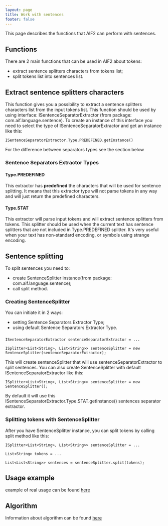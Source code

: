 ```yaml
---
layout: page
title: Work with sentences 
footer: false
---
```


This page describes the functions that AIF2 can perform with sentences.

## Functions

There are 2 main functions that can be used in AIF2 about tokens:

* extract sentence splitters characters from tokens list;
* split tokens list into sentences list.

## Extract sentence splitters characters

This function gives you a possibility to extract a sentence splitters characters list from the input tokens list. This function should be used by using interface: ISentenceSeparatorExtractor (from package: com.aif.language.sentence). To create an instance of this interface you need to select the type of ISentenceSeparatorExtractor and get an instance like this:

    ISentenceSeparatorExtractor.Type.PREDEFINED.getInstance()

For the difference between separators types see the section below

### Sentence Separators Extractor Types

#### Type.PREDEFINED

This extractor has **predefined** the characters that will be used for sentence splitting. It means that this extractor type will not parse tokens in any way and will just return the predefined characters.

#### Type.STAT

This extractor will parse input tokens and will extract sentence splitters from tokens. This splitter should be used when the current text has sentence splitters that are not included in Type.PREDEFINED splitter. It's very useful when your text has non-standard encoding, or symbols using strange encoding.  

## Sentence splitting

To split sentences you need to:

* create SentenceSplitter instance(from package: com.aif.language.sentence);
* call split method.

### Creating SentenceSplitter

You can initiate it in 2 ways:

* setting Sentence Separators Extractor Type; 
* using default Sentence Separators Extractor Type.

### 

    ISentenceSeparatorExtractor sentenceSeparatorExtractor = ...
    
    ISplitter<List<String>, List<String>> sentenceSplitter = new SentenceSplitter(sentenceSeparatorExtractor);

This will create sentenceSplitter that will use sentenceSeparatorExtractor to split sentences. You can also create SentenceSplitter with default ISentenceSeparatorExtractor like this:

    ISplitter<List<String>, List<String>> sentenceSplitter = new SentenceSplitter();

By default it will use this ISentenceSeparatorExtractor.Type.STAT.getInstance() sentences separator extractor.

### Splitting tokens with SentenceSplitter

After you have SentenceSplitter instance, you can split tokens by calling split method like this:

    ISplitter<List<String>, List<String>> sentenceSplitter = ...
    
    List<String> tokens = ...
    
    List<List<String>> sentences = sentenceSplitter.split(tokens);

## Usage example 

example of real usage can be found [here](https://github.com/b0noI/aif-cli/blob/master/src/main/java/com/aif/language/sentence/SentenceSplitCommand.java#L33)

## Algorithm

Information about algorithm can be found [here](../../algorithm/sentence-splitting.html)